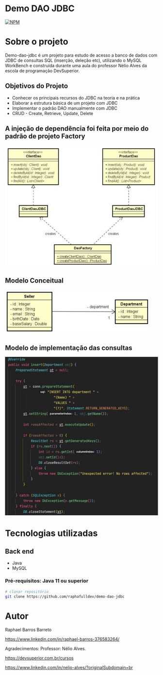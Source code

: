 # Demo DAO JDBC
[![NPM](https://img.shields.io/npm/l/react)](https://github.com/raphafulldev/demo-dao-jdbc/blob/main/LICENSE) 

# Sobre o projeto

Demo-dao-jdbc é um projeto para estudo de acesso a banco de dados com JDBC de consultas SQL (inserção, deleção etc), utilizando o MySQL WorkBench e construída durante uma aula do professor Nélio Alves da escola de programação DevSuperior.

## Objetivos do Projeto
- Conhecer os principais recursos do JDBC na teoria e na prática
- Elaborar a estrutura básica de um projeto com JDBC
- Implementar o padrão DAO manualmente com JDBC
- CRUD - Create, Retrieve, Update, Delete


## A injeção de dependência foi feita por meio do padrão de projeto Factory
![Mobile 1](https://github.com/raphafulldev/demo-dao-jdbc/blob/main/WhatsApp%20Image%202023-02-03%20at%2018.55.52.jpeg)

## Modelo Conceitual
![Web 1](https://github.com/raphafulldev/demo-dao-jdbc/blob/main/WhatsApp%20Image%202023-02-03%20at%2019.02.55.jpeg)

## Modelo de implementação das consultas
![Web 1](https://github.com/raphafulldev/demo-dao-jdbc/blob/main/WhatsApp%20Image%202023-02-03%20at%2019.15.15.jpeg)

# Tecnologias utilizadas
## Back end
- Java
- MySQL

### Pré-requisitos: Java 11 ou superior

```bash
# clonar repositório
git clone https://github.com/raphafulldev/demo-dao-jdbc

```



# Autor

Raphael Barros Barreto

https://www.linkedin.com/in/raphael-barros-376583264/

Agradecimentos:
Professor: Nélio Alves.

https://devsuperior.com.br/cursos

https://www.linkedin.com/in/nelio-alves/?originalSubdomain=br
